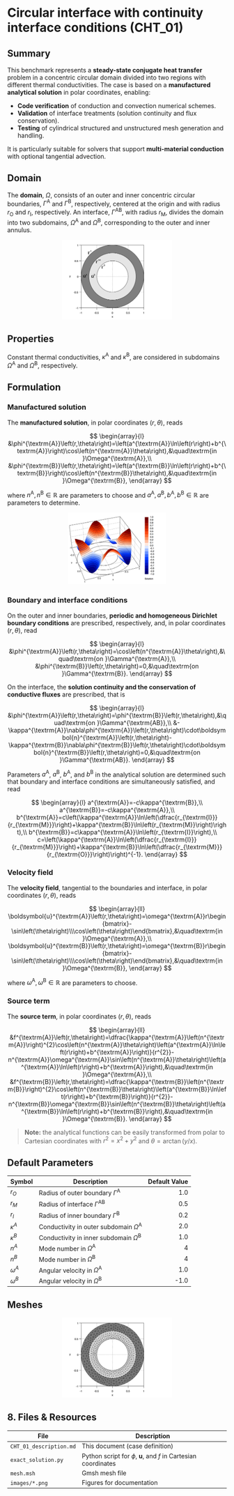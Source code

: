 # Circular interface with continuity interface conditions (CHT_01)

## Summary

This benchmark represents a **steady-state conjugate heat transfer** problem in a concentric circular domain divided into two regions with different thermal conductivities. The case is based on a **manufactured analytical solution** in polar coordinates, enabling:
- **Code verification** of conduction and convection numerical schemes.
- **Validation** of interface treatments (solution continuity and flux conservation).
- **Testing** of cylindrical structured and unstructured mesh generation and handling.

It is particularly suitable for solvers that support **multi-material conduction** with optional tangential advection.

## Domain

The **domain**, $\Omega$, consists of an outer and inner concentric circular boundaries, $\Gamma^{\textrm{A}}$ and $\Gamma^{\textrm{B}}$, respectively, centered at the origin and with radius $r_{\textrm{O}}$ and $r_{\textrm{I}}$, respectively.
An interface, $\Gamma^{\textrm{AB}}$, with radius $r_{\textrm{M}}$, divides the domain into two subdomains, $\Omega^{\textrm{A}}$ and $\Omega^{\textrm{B}}$, corresponding to the outer and inner annulus.

<p align="center">
  <img src="images/domain.png" alt="Domain" width="50%">
</p>
 
## Properties

Constant thermal conductivities, $\kappa^{\textrm{A}}$ and $\kappa^{\textrm{B}}$, are considered in subdomains $\Omega^{\textrm{A}}$ and $\Omega^{\textrm{B}}$, respectively.

## Formulation

### Manufactured solution

The **manufactured solution**, in polar coordinates $\left(r,\theta\right)$, reads

$$
\begin{array}{l}
&\phi^{\textrm{A}}\left(r,\theta\right)=\left(a^{\textrm{A}}\ln\left(r\right)+b^{\textrm{A}}\right)\cos\left(n^{\textrm{A}}\theta\right),&\quad\textrm{in }\Omega^{\textrm{A}},\\
&\phi^{\textrm{B}}\left(r,\theta\right)=\left(a^{\textrm{B}}\ln\left(r\right)+b^{\textrm{B}}\right)\cos\left(n^{\textrm{B}}\theta\right),&\quad\textrm{in }\Omega^{\textrm{B}},
\end{array}
$$

where $n^{\textrm{A}},n^{\textrm{B}}\in\mathbb{R}$ are parameters to choose and $a^{\textrm{A}},a^{\textrm{B}},b^{\textrm{A}},b^{\textrm{B}}\in\mathbb{R}$ are parameters to determine.

<p align="center">
  <img src="images/solution.png" alt="Solution" width="45%">
</p>

### Boundary and interface conditions

On the outer and inner boundaries, **periodic and homogeneous Dirichlet boundary conditions** are prescribed, respectively, and, in polar coordinates $\left(r,\theta\right)$, read

$$
\begin{array}{l}
&\phi^{\textrm{A}}\left(r,\theta\right)=\cos\left(n^{\textrm{A}}\theta\right),&\quad\textrm{on }\Gamma^{\textrm{A}},\\
&\phi^{\textrm{B}}\left(r,\theta\right)=0,&\quad\textrm{on }\Gamma^{\textrm{B}}.
\end{array}
$$

On the interface, the **solution continuity and the conservation of conductive fluxes** are prescribed, that is

$$
\begin{array}{l}
&\phi^{\textrm{A}}\left(r,\theta\right)=\phi^{\textrm{B}}\left(r,\theta\right),&\quad\textrm{on }\Gamma^{\textrm{AB}},\\
&-\kappa^{\textrm{A}}\nabla\phi^{\textrm{A}}\left(r,\theta\right)\cdot\boldsymbol{n}^{\textrm{A}}\left(r,\theta\right)-\kappa^{\textrm{B}}\nabla\phi^{\textrm{B}}\left(r,\theta\right)\cdot\boldsymbol{n}^{\textrm{B}}\left(r,\theta\right)=0,&\quad\textrm{on }\Gamma^{\textrm{AB}}.
\end{array}
$$

Parameters $a^{\textrm{A}}$, $a^{\textrm{B}}$, $b^{\textrm{A}}$, and $b^{\textrm{B}}$ in the analytical solution are determined such that boundary and interface conditions are simultaneously satisfied, and read

$$
\begin{array}{l}
a^{\textrm{A}}=-c\kappa^{\textrm{B}},\\
a^{\textrm{B}}=-c\kappa^{\textrm{A}},\\
b^{\textrm{A}}=c\left(\kappa^{\textrm{A}}\ln\left(\dfrac{r_{\textrm{I}}}{r_{\textrm{M}}}\right)+\kappa^{\textrm{B}}\ln\left(r_{\textrm{M}}\right)\right),\\
b^{\textrm{B}}=c\kappa^{\textrm{A}}\ln\left(r_{\textrm{I}}\right),\\
c=\left(\kappa^{\textrm{A}}\ln\left(\dfrac{r_{\textrm{I}}}{r_{\textrm{M}}}\right)+\kappa^{\textrm{B}}\ln\left(\dfrac{r_{\textrm{M}}}{r_{\textrm{O}}}\right)\right)^{-1}.
\end{array}
$$

### Velocity field

The **velocity field**, tangential to the boundaries and interface, in polar coordinates $\left(r,\theta\right)$, reads

$$
\begin{array}{ll}
\boldsymbol{u}^{\textrm{A}}\left(r,\theta\right)=\omega^{\textrm{A}}r\begin{bmatrix}-\sin\left(\theta\right)\\\cos\left(\theta\right)\end{bmatrix},&\quad\textrm{in }\Omega^{\textrm{A}},\\
\boldsymbol{u}^{\textrm{B}}\left(r,\theta\right)=\omega^{\textrm{B}}r\begin{bmatrix}-\sin\left(\theta\right)\\\cos\left(\theta\right)\end{bmatrix},&\quad\textrm{in }\Omega^{\textrm{B}},
\end{array}
$$

where $\omega^{\textrm{A}},\omega^{\textrm{B}}\in\mathbb{R}$ are parameters to choose.

### Source term

The **source term**, in polar coordinates $\left(r,\theta\right)$, reads

$$
\begin{array}{ll}
&f^{\textrm{A}}\left(r,\theta\right)=\dfrac{\kappa^{\textrm{A}}\left(n^{\textrm{A}}\right)^{2}\cos\left(n^{\textrm{A}}\theta\right)\left(a^{\textrm{A}}\ln\left(r\right)+b^{\textrm{A}}\right)}{r^{2}}-n^{\textrm{A}}\omega^{\textrm{A}}\sin\left(n^{\textrm{A}}\theta\right)\left(a^{\textrm{A}}\ln\left(r\right)+b^{\textrm{A}}\right),&\quad\textrm{in }\Omega^{\textrm{A}},\\
&f^{\textrm{B}}\left(r,\theta\right)=\dfrac{\kappa^{\textrm{B}}\left(n^{\textrm{B}}\right)^{2}\cos\left(n^{\textrm{B}}\theta\right)\left(a^{\textrm{B}}\ln\left(r\right)+b^{\textrm{B}}\right)}{r^{2}}-n^{\textrm{B}}\omega^{\textrm{B}}\sin\left(n^{\textrm{B}}\theta\right)\left(a^{\textrm{B}}\ln\left(r\right)+b^{\textrm{B}}\right),&\quad\textrm{in }\Omega^{\textrm{B}}.
\end{array}
$$

> **Note:** the analytical functions can be easily transformed from polar to Cartesian coordinates with $r^{2}=x^{2}+y^{2}$ and $\theta=\arctan\left(y/x\right)$.

## Default Parameters

| Symbol         | Description                                                | Default Value |
|----------------|------------------------------------------------------------|--------------:|
| $r_O$          | Radius of outer boundary $\Gamma^{\textrm{A}}$             | 1.0           |
| $r_M$          | Radius of interface $\Gamma^{\textrm{AB}}$                 | 0.5           |
| $r_I$          | Radius of inner boundary $\Gamma^{\textrm{B}}$             | 0.2           |
| $\kappa^A$     | Conductivity in outer subdomain $\Omega^{\textrm{A}}$      | 2.0           |
| $\kappa^B$     | Conductivity in inner subdomain $\Omega^{\textrm{B}}$      | 1.0           |
| $n^A$          | Mode number in $\Omega^{\textrm{A}}$                       | 4             |
| $n^B$          | Mode number in $\Omega^{\textrm{B}}$                       | 4             |
| $\omega^A$     | Angular velocity in $\Omega^{\textrm{A}}$                  | 1.0           |
| $\omega^B$     | Angular velocity in $\Omega^{\textrm{B}}$                  | -1.0          |

## Meshes

<p align="center">
  <img src="images/mesh.png" alt="Mesh" width="50%">
</p>

## 8. Files & Resources

| File                  | Description                                   |
|-----------------------|-----------------------------------------------|
| `CHT_01_description.md` | This document (case definition)             |
| `exact_solution.py`   | Python script for $\phi$, $\mathbf{u}$, and $f$ in Cartesian coordinates |
| `mesh.msh`            | Gmsh mesh file                                |
| `images/*.png`        | Figures for documentation                     |

